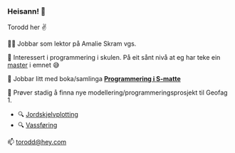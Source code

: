### Heisann! 👋

Torodd her :v: 

👨‍🏫 Jobbar som lektor på Amalie Skram vgs. 

🔭 Interessert i programmering i skulen. På eit sånt nivå at eg har teke ein [master](https://hvlopen.brage.unit.no/hvlopen-xmlui/handle/11250/2766052) i emnet :sweat_smile:

:game_die: Jobbar litt med boka/samlinga **[Programmering i S-matte](https://lektorodd.github.io/S-matte/)**

:volcano: Prøver stadig å finna nye modellering/programmeringsprosjekt til Geofag 1. 
- :mag: [Jordskjelvplotting](https://github.com/lektorodd/Geofag-1/tree/main/Jordskjelvplotting)
- :mag: [Vassføring](https://github.com/lektorodd/Geofag-1/tree/main/Hydrologi%20-%20vassf%C3%B8ring)

📫 torodd@hey.com
<!--
**lektorodd/lektorodd** is a ✨ _special_ ✨ repository because its `README.md` (this file) appears on your GitHub profile.

Here are some ideas to get you started:

- 🔭 I’m currently working on ...
- 🌱 I’m currently learning ...
- 👯 I’m looking to collaborate on ...
- 🤔 I’m looking for help with ...
- 💬 Ask me about ...
- 📫 How to reach me: ...
- 😄 Pronouns: ...
- ⚡ Fun fact: ...
-->
